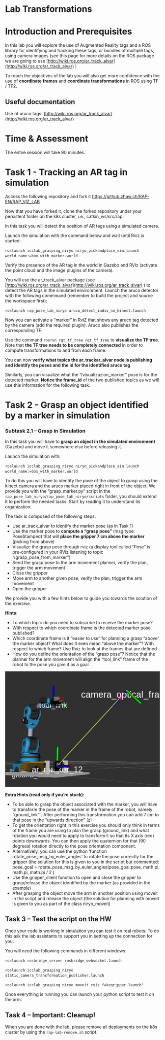 # Lab Transformations				


# Introduction and Prerequisites

In this lab you will explore the use of Augmented Reality tags and a ROS library for identifying and tracking these tags, or bundles of multiple tags, using camera images (see this page for more details on the ROS package we are going to use [http://wiki.ros.org/ar_track_alvar](http://wiki.ros.org/ar_track_alvar) ) 

To reach the objectives of the lab you will also get more confidence with the use of **coordinate frames** and **coordinate transformations** in ROS using TF / TF2. 


## Useful documentation

Use of aruco tags: [http://wiki.ros.org/ar_track_alvar](http://wiki.ros.org/ar_track_alvar) 


# Time & Assessment

The entire session will take 90 minutes.


# Task 1 - Tracking an AR tag in simulation

Access the following repository and fork it https://github.zhaw.ch/RAP-EN/RAP_VIZ_LAB 

Now that you have forked it, clone the forked repository under your persistent folder on the k8s cluster, i.e., catkin_ws/src/rap.

In this task you will detect the position of AR tags using a simulated camera. 

Launch the simulation with the command below and wait until Rviz is started:

 `roslaunch icclab_grasping_niryo niryo_pickandplace_sim.launch world_name:=box_with_marker.world`
 
Verify the presence of the AR tag in the world in Gazebo and RViz (activate the point cloud and the image plugins of the camera). 

You will use the ar_track_alvar package (see [http://wiki.ros.org/ar_track_alvar](http://wiki.ros.org/ar_track_alvar) )  to detect the AR tags in the simulated environment. Launch the aruco detector with the following commmand (remember to build the project and source the workspace first):

 `roslaunch rap_pose_lab_niryo aruco_detect_indiv_no_kinect.launch`

Now you can activate a “marker” in RviZ that shows any aruco tag detected by the camera (add the required plugin). Aruco also publishes the corresponding TF.  

Use the command `rosrun rqt_tf_tree rqt_tf_tree` to **visualize the TF tree**. Note that **the TF tree needs to be completely connected** in order to compute transformations to and from each frame.

You can now **verify what topics the ar_trackar_alvar node is publishing and identify the poses and the id for the identified aruco tag**.

Similarly, you can visualize what the “/visualizazion_marker” pose is for the detected marker. **Notice the frame_id** of the two published topics as we will use this information for the following task. 


# Task 2 - Grasp an object identified by a marker in simulation


### Subtask 2.1 – Grasp in Simulation

In this task you will have to **grasp an object in the simulated environment** (Gazebo) and move it somewhere else before releasing it. 

Launch the simulation with:

 `roslaunch icclab_grasping_niryo niryo_pickandplace_sim.launch world_name:=box_with_marker.world`

To do this you will have to identify the pose of the object to grasp using the kinect camera and the aruco marker placed right in front of the object. We provide you with the “grasp_marker.py”  script in the `rap_pose_lab_niryo/rap_pose_lab_niryo/scripts` folder, you should extend it to perform the needed tasks. Start by reading it to understand its organization.

 

The task is composed of the following steps:



* Use ar_track_alvar to identify the marker pose (as in Task 1)
* Use the marker pose to **compute a “grasp pose”** (msg type: PoseStamped) that will **place the gripper 7 cm above the marker** (picking from above)
* Visualize the grasp pose through rviz (a display tool called “Pose” is pre-configured in your RViz listening to topic “/grasp_pose_from_marker”)
* Send the grasp pose to the arm movement planner, verify the plan, trigger the arm movement
* Close the gripper
* Move arm to another given pose, verify the plan, trigger the arm movement
* Open the gripper

We provide you with a few hints below to guide you towards the solution of the exercise.

**Hints:**



* To which topic do you need to subscribe to receive the marker pose?
* With respect to which coordinate frame is the detected marker pose published?
* Which coordinate frame is it “easier to use” for planning a grasp “above” the marker object? What does it even mean “above the marker”? With respect to which frame? Use Rviz to look at the frames that are defined
* How do you define the orientation of the “grasp pose”? Notice that the planner for the arm movement will align the “tool_link” frame of the robot to the pose you give it as a goal.


![alt_text](image1.png "image_tooltip")


**Extra Hints (read only if you’re stuck):**



* To be able to grasp the object associated with the marker, you will have to transform the pose of the marker in the frame of the robot, namely “ground_link” . After performing this transformation you can add 7 cm to that pose in the “upwards direction” (z)
* To get the orientation right in this exercise you should only think in terms of the frame you are using to plan the grasp (ground_link) and what rotation you would need to apply to transform it so that its X axis (red) points downwards. You can then apply the quaternion for that (90 degrees) rotation directly to the pose orientation component. 
* Alternatively, you can use the python ‘function rotate_pose_msg_by_euler_angles’ to rotate the pose correctly for the gripper (the solution for this is given to you in the script but commented: pose_goal = rotate_pose_msg_by_euler_angles(pose_goal.pose,  math.pi,  math.pi, math.pi / 2 ) 
* Use the gripper_client function to open and close the gripper to grasp/release the object identified by the marker (as provided in the example)
* After grasping the object move the arm in another position using moveit in the script and release the object (the solution for planning with moveit is given to you as part of the class niryo_moveit)


## Task 3 – Test the script on the HW

Once your code is working in simulation you can test it on real robots. To do this ask the lab assistants to support you in setting up the connection for you. 

You will need the following commands in different windows:

`roslaunch rosbridge_server rosbridge_websocket.launch`

`roslaunch icclab_grasping_niryo static_camera_transformation_publisher.launch`

`roslaunch icclab_grasping_niryo moveit_rviz_fakegripper.launch"`

Once everything is running you can launch your python script to test it on the arm.


## Task 4 – Important: Cleanup!

When you are done with the lab, please remove all deployments on the k8s cluster by using the `rap-lab-remove.sh` script.

